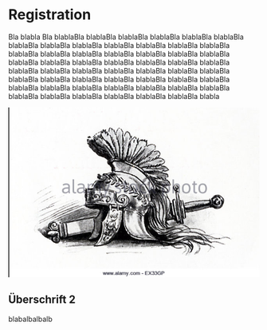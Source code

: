 # Registration

Bla blabla Bla blablaBla blablaBla blablaBla blablaBla blablaBla blablaBla blablaBla blablaBla blablaBla blablaBla blablaBla blablaBla blablaBla blablaBla blablaBla blablaBla blablaBla blablaBla blablaBla blablaBla blablaBla blablaBla blablaBla blablaBla blablaBla blablaBla blablaBla blablaBla blablaBla blablaBla blablaBla blablaBla blablaBla blablaBla blablaBla blablaBla blablaBla blablaBla blablaBla blablaBla blablaBla blablaBla blablaBla blablaBla blablaBla blablaBla blablaBla blablaBla blablaBla blablaBla blablaBla blablaBla blablaBla blablaBla blabla

![](/assets/rom.png)

## Überschrift 2

blabalbalbalb

